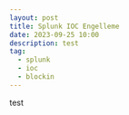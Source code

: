 ```yaml
---
layout: post
title: Splunk IOC Engelleme
date: 2023-09-25 10:00
description: test
tag:
  - splunk
  - ioc
  - blockin
---
```



test
